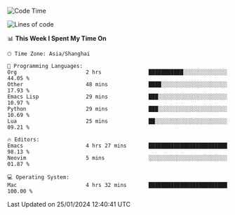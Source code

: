 <!--START_SECTION:waka-->
![Code Time](http://img.shields.io/badge/Code%20Time-1%2C774%20hrs%2010%20mins-blue)

![Lines of code](https://img.shields.io/badge/From%20Hello%20World%20I%27ve%20Written-287.6%20thousand%20lines%20of%20code-blue)

📊 **This Week I Spent My Time On** 

```text
🕑︎ Time Zone: Asia/Shanghai

💬 Programming Languages: 
Org                      2 hrs               ███████████░░░░░░░░░░░░░░   44.05 % 
Other                    48 mins             ████░░░░░░░░░░░░░░░░░░░░░   17.93 % 
Emacs Lisp               29 mins             ███░░░░░░░░░░░░░░░░░░░░░░   10.97 % 
Python                   29 mins             ███░░░░░░░░░░░░░░░░░░░░░░   10.69 % 
Lua                      25 mins             ██░░░░░░░░░░░░░░░░░░░░░░░   09.21 % 

🔥 Editors: 
Emacs                    4 hrs 27 mins       █████████████████████████   98.13 % 
Neovim                   5 mins              ░░░░░░░░░░░░░░░░░░░░░░░░░   01.87 % 

💻 Operating System: 
Mac                      4 hrs 32 mins       █████████████████████████   100.00 % 
```


 Last Updated on 25/01/2024 12:40:41 UTC
<!--END_SECTION:waka-->
